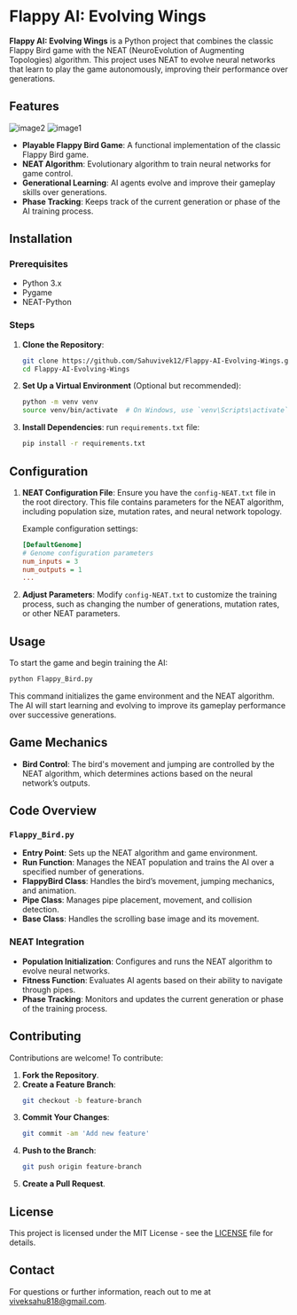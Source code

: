 # Flappy AI: Evolving Wings

**Flappy AI: Evolving Wings** is a Python project that combines the classic Flappy Bird game with the NEAT (NeuroEvolution of Augmenting Topologies) algorithm. This project uses NEAT to evolve neural networks that learn to play the game autonomously, improving their performance over generations.

## Features
![image2](https://github.com/user-attachments/assets/b73f8131-c202-4acb-88f3-5027cf1c16a1)
![image1](https://github.com/user-attachments/assets/58a8f76d-1448-411a-a209-2bd67b142793)


- **Playable Flappy Bird Game**: A functional implementation of the classic Flappy Bird game.
- **NEAT Algorithm**: Evolutionary algorithm to train neural networks for game control.
- **Generational Learning**: AI agents evolve and improve their gameplay skills over generations.
- **Phase Tracking**: Keeps track of the current generation or phase of the AI training process.

## Installation

### Prerequisites

- Python 3.x
- Pygame
- NEAT-Python

### Steps

1. **Clone the Repository**:
   ```bash
   git clone https://github.com/Sahuvivek12/Flappy-AI-Evolving-Wings.git
   cd Flappy-AI-Evolving-Wings
   ```

2. **Set Up a Virtual Environment** (Optional but recommended):
   ```bash
   python -m venv venv
   source venv/bin/activate  # On Windows, use `venv\Scripts\activate`
   ```

3. **Install Dependencies**:
   run `requirements.txt` file:
   ```bash
   pip install -r requirements.txt
   ```

## Configuration

1. **NEAT Configuration File**: Ensure you have the `config-NEAT.txt` file in the root directory. This file contains parameters for the NEAT algorithm, including population size, mutation rates, and neural network topology.

   Example configuration settings:
   ```ini
   [DefaultGenome]
   # Genome configuration parameters
   num_inputs = 3
   num_outputs = 1
   ...
   ```

2. **Adjust Parameters**: Modify `config-NEAT.txt` to customize the training process, such as changing the number of generations, mutation rates, or other NEAT parameters.

## Usage

To start the game and begin training the AI:

```bash
python Flappy_Bird.py
```

This command initializes the game environment and the NEAT algorithm. The AI will start learning and evolving to improve its gameplay performance over successive generations.

## Game Mechanics

- **Bird Control**: The bird's movement and jumping are controlled by the NEAT algorithm, which determines actions based on the neural network’s outputs.

## Code Overview

### `Flappy_Bird.py`

- **Entry Point**: Sets up the NEAT algorithm and game environment.
- **Run Function**: Manages the NEAT population and trains the AI over a specified number of generations.
- **FlappyBird Class**: Handles the bird’s movement, jumping mechanics, and animation.
- **Pipe Class**: Manages pipe placement, movement, and collision detection.
- **Base Class**: Handles the scrolling base image and its movement.

### NEAT Integration

- **Population Initialization**: Configures and runs the NEAT algorithm to evolve neural networks.
- **Fitness Function**: Evaluates AI agents based on their ability to navigate through pipes.
- **Phase Tracking**: Monitors and updates the current generation or phase of the training process.

## Contributing

Contributions are welcome! To contribute:

1. **Fork the Repository**.
2. **Create a Feature Branch**:
   ```bash
   git checkout -b feature-branch
   ```
3. **Commit Your Changes**:
   ```bash
   git commit -am 'Add new feature'
   ```
4. **Push to the Branch**:
   ```bash
   git push origin feature-branch
   ```
5. **Create a Pull Request**.

## License

This project is licensed under the MIT License - see the [LICENSE](LICENSE) file for details.

## Contact

For questions or further information, reach out to me at [viveksahu818@gmail.com](mailto:viveksahu818@gmail.com).
